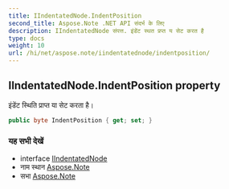 ```yaml
---
title: IIndentatedNode.IndentPosition
second_title: Aspose.Note .NET API संदर्भ के लिए
description: IIndentatedNode संपत्त. इंडेंट स्थत प्रप्त य सेट करत है
type: docs
weight: 10
url: /hi/net/aspose.note/iindentatednode/indentposition/
---
```

## IIndentatedNode.IndentPosition property

इंडेंट स्थिति प्राप्त या सेट करता है।

```csharp
public byte IndentPosition { get; set; }
```

### यह सभी देखें

* interface [IIndentatedNode](../)
* नाम स्थान [Aspose.Note](../../iindentatednode/)
* सभा [Aspose.Note](../../../)


